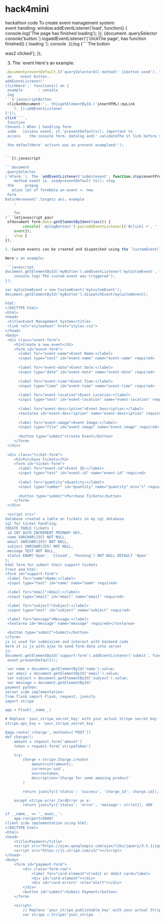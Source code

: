 # hack4mini
hackathon code
To create event management system:	
event handling:
window.addEventListener('load', function() {
    console.log('The page has finished loading');
});
 {document.
querySelector    console('button.').logaddEventListener('('clickThe page', has function finished() { loading
   '); console
.});log
('```The button

 was2 clicked');
});

3. The `event
Here's an example:

```javascript
.documentpreventDefault.()`querySelectorAll method(' isbutton used'). to preventforEach(function the( defaultbutton action) of {
 an    event button..
addEventListener('
clickHere',' functions() an {
 example       : console
.log
```('javascriptButton
 clickeddocument:',. thisgetElementById.('innerHTML);myLink
   '). });addEventListener
('});
click```',
 function
(5event.) When { handling form
 subm   issions event, it.'preventDefaults(); important to
 access    the console form. datalog and(' validateThe it link before subm wasitting clicked it,. but

 the defaultHere' actions was an prevent exampleed:');


```});javascript

```document
.querySelector
('4form.'). The `addEventListener('submitevent', function.stop(eventPropag)ation {()`
    method event is. usedpreventDefault to(); stop
 the     propag
   ation let of formData an event =. new
 Form
Data(Hereevent'.targets an); example
    :

    for
(```letjavascript pair
 ofdocument form.Data.getElementByIdentries()) {
        console('.mylogButton(').pairaddEventListener[('0click] +', ' function:( 'event + pair)[ {1
    event]);
.   stop }
});

5. Custom events can be created and dispatched using the `CustomEvent()` constructor and the `dispatchEvent()` method.

Here's an example:

```javascript
document.getElementById('myButton').addEventListener('myCustomEvent', function(event) {
    console.log('The custom event was triggered');
});

var myCustomEvent = new CustomEvent('myCustomEvent');
document.getElementById('myButton').dispatchEvent(myCustomEvent);

html:
<!DOCTYPE html>
<html>
<head>
 <title>Event Management System</title>
 <link rel="stylesheet" href="styles.css">
</head>
<body>
 <div class="event-form">
    <h2>Create a new event</h2>
    <form id="event-form">
      <label for="event-name">Event Name:</label>
      <input type="text" id="event-name" name="event-name" required>
      
      <label for="event-date">Event Date:</label>
      <input type="date" id="event-date" name="event-date" required>
      
      <label for="event-time">Event Time:</label>
      <input type="time" id="event-time" name="event-time" required>
      
      <label for="event-location">Event Location:</label>
      <input type="text" id="event-location" name="event-location" required>
      
      <label for="event-description">Event Description:</label>
      <textarea id="event-description" name="event-description" required></textarea>
      
      <label for="event-image">Event Image:</label>
      <input type="file" id="event-image" name="event-image" required>
      
      <button type="submit">Create Event</button>
    </form>
 </div>
  
 <div class="ticket-form">
    <h2>Purchase Tickets</h2>
    <form id="ticket-form">
      <label for="event-id">Event ID:</label>
      <input type="text" id="event-id" name="event-id" required>
      
      <label for="quantity">Quantity:</label>
      <input type="number" id="quantity" name="quantity" min="1" required>
      
      <button type="submit">Purchase Tickets</button>
    </form>
 </div>
  
 <script src="
database created a table on tickets in my sql database
sql for ticket handling:
CREATE TABLE tickets (
 id INT AUTO_INCREMENT PRIMARY KEY,
 name VARCHAR(255) NOT NULL,
 email VARCHAR(255) NOT NULL,
 subject VARCHAR(255) NOT NULL,
 message TEXT NOT NULL,
 status ENUM('Open', 'Closed', 'Pending') NOT NULL DEFAULT 'Open'
);
html form for submit their support tickets
front end html:
<form id="support-form">
 <label for="name">Name:</label>
 <input type="text" id="name" name="name" required>

 <label for="email">Email:</label>
 <input type="email" id="email" name="email" required>

 <label for="subject">Subject:</label>
 <input type="text" id="subject" name="subject" required>

 <label for="message">Message:</label>
 <textarea id="message" name="message" required></textarea>

 <button type="submit">Submit</button>
</form>
js is used for submission and interact with backend code 
here it is js with ajax to send form data into server  
js:
document.getElementById('support-form').addEventListener('submit', function(event) {
 event.preventDefault();

 var name = document.getElementById('name').value;
 var email = document.getElementById('email').value;
 var subject = document.getElementById('subject').value;
 var message = document.getElementById('
payment python:
server side implementation:
from flask import Flask, request, jsonify
import stripe

app = Flask(__name__)

# Replace 'your_stripe_secret_key' with your actual Stripe secret key
stripe.api_key = 'your_stripe_secret_key'

@app.route('/charge', methods=['POST'])
def charge():
    amount = request.form['amount']
    token = request.form['stripeToken']

    try:
        charge = stripe.Charge.create(
            amount=int(amount),
            currency='usd',
            source=token,
            description='Charge for some amazing product'
        )

        return jsonify({'status': 'success', 'charge_id': charge.id}), 200

    except stripe.error.CardError as e:
        return jsonify({'status': 'error', 'message': str(e)}), 400

if __name__ == '__main__':
    app.run(port=5000)
client side implementation using html:
<!DOCTYPE html>
<html>
<head>
    <title>Payment</title>
    <script src="https://ajax.googleapis.com/ajax/libs/jquery/3.5.1/jquery.min.js"></script>
    <script src="https://js.stripe.com/v3/"></script>
</head>
<body>
    <form id="payment-form">
        <div class="form-row">
            <label for="card-element">Credit or debit card</label>
            <div id="card-element"></div>
            <div id="card-errors" role="alert"></div>
        </div>
        <button id="submit">Submit Payment</button>
    </form>

    <script>
        // Replace 'your_stripe_publishable_key' with your actual Stripe publishable key
        var stripe = Stripe('your_stripe
